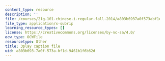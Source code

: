```yaml
---
content_type: resource
description: ''
file: /courses/21g-101-chinese-i-regular-fall-2014/a803b6937a0f573abf1d9461b1f6b62d_jBNVKat3GoQ.vtt
file_type: application/x-subrip
learning_resource_types: []
license: https://creativecommons.org/licenses/by-nc-sa/4.0/
ocw_type: OCWFile
resourcetype: Other
title: 3play caption file
uid: a803b693-7a0f-573a-bf1d-9461b1f6b62d
---
```

